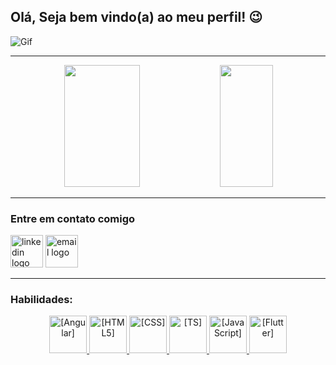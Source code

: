 ## Olá, Seja bem vindo(a) ao meu perfil! 😉

![Gif](https://user-images.githubusercontent.com/74038190/225813708-98b745f2-7d22-48cf-9150-083f1b00d6c9.gif)


-------------------------------

<div align="center">  
  
  <img width="49%" height="195px" src="https://github-readme-stats.vercel.app/api?username=tiagocostacampos&show_icons=true&count_private=true&title_color=80F7D4&icon_color=9d00ff&text_color=c9d1d9&bg_color=0d1117&border_color=fff0" /> 
  
  <img width="41%" height="195px" src="https://github-readme-stats.vercel.app/api/top-langs/?username=tiagocostacampos&layout=compact&title_color=80F7D4&text_color=fff&bg_color=0d1117&border_color=fff0" />
  
</div>

------------------------

### Entre em contato comigo

<a href="https://www.linkedin.com/in/tiago-campos-6b533a79/" ><img src="https://img.icons8.com/?size=100&id=108812&format=png&color=000000" height="52" alt="linkedin logo" style="display: inline-block;" /></a>
<a href="tiagocostac@gmail.com" ><img src="https://img.icons8.com/?size=100&id=109463&format=png&color=000000" height="52" alt="email logo" style="display: inline-block;" /></a>


------------------

### Habilidades:

<div align="center">
  <a href="[Link]">
    <img alt="[Angular]" height="60" width="60" src="https://raw.githubusercontent.com/marwin1991/profile-technology-icons/refs/heads/main/icons/angular.png"> 
  </a>
  <a href="[Link]">
    <img alt="[HTML5]" height="60" width="60" src="https://raw.githubusercontent.com/marwin1991/profile-technology-icons/refs/heads/main/icons/html.png"> 
  </a>
  <a href="[Link]">
    <img alt="[CSS]" height="60" width="60" src="https://raw.githubusercontent.com/marwin1991/profile-technology-icons/refs/heads/main/icons/css.png"> 
  </a>
  <a href="[Link]">
    <img alt="[TS]" height="60" width="60" src="https://raw.githubusercontent.com/marwin1991/profile-technology-icons/refs/heads/main/icons/typescript.png"> 
  </a>
  <a href="[Link]">
    <img alt="[JavaScript]" height="60" width="60" src="https://raw.githubusercontent.com/marwin1991/profile-technology-icons/refs/heads/main/icons/javascript.png"> 
  </a>
  <a href="[Link]">
    <img alt="[Flutter]" height="60" width="60" src="https://raw.githubusercontent.com/marwin1991/profile-technology-icons/refs/heads/main/icons/flutter.png"> 
  </a>
</div>





<!--
**tiagocostacampos/tiagocostacampos** is a ✨ _special_ ✨ repository because its `README.md` (this file) appears on your GitHub profile.

Here are some ideas to get you started:

- 🔭 I’m currently working on ...
- 🌱 I’m currently learning ...
- 👯 I’m looking to collaborate on ...
- 🤔 I’m looking for help with ...
- 💬 Ask me about ...
- 📫 How to reach me: ...
- 😄 Pronouns: ...
- ⚡ Fun fact: ...
-->
